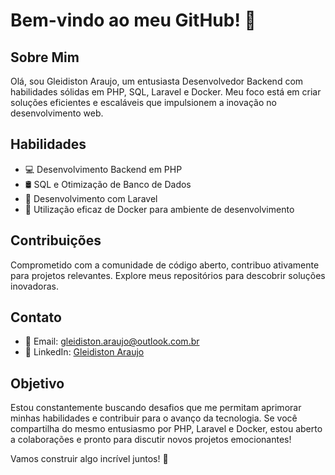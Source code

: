 # Bem-vindo ao meu GitHub! 👋

## Sobre Mim
Olá, sou Gleidiston Araujo, um entusiasta Desenvolvedor Backend com habilidades sólidas em PHP, SQL, Laravel e Docker. Meu foco está em criar soluções eficientes e escaláveis que impulsionem a inovação no desenvolvimento web.

## Habilidades
- 💻 Desenvolvimento Backend em PHP
- 🛢️ SQL e Otimização de Banco de Dados
- 🚀 Desenvolvimento com Laravel
- 🐳 Utilização eficaz de Docker para ambiente de desenvolvimento

## Contribuições
Comprometido com a comunidade de código aberto, contribuo ativamente para projetos relevantes. Explore meus repositórios para descobrir soluções inovadoras.

## Contato
- 📧 Email: gleidiston.araujo@outlook.com.br
- 💼 LinkedIn: [Gleidiston Araujo](https://www.linkedin.com/in/gleidiston-ferreira-de-araujo/)

## Objetivo
Estou constantemente buscando desafios que me permitam aprimorar minhas habilidades e contribuir para o avanço da tecnologia. Se você compartilha do mesmo entusiasmo por PHP, Laravel e Docker, estou aberto a colaborações e pronto para discutir novos projetos emocionantes!

Vamos construir algo incrível juntos! 🚀
